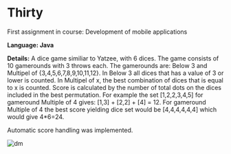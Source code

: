 # Thirty
First assignment in course:  Development of mobile applications

**Language: Java**

**Details:** A dice game similiar to Yatzee, with 6 dices. The game consists of 10 gamerounds with 3 throws each. 
The gamerounds are: Below 3 and Multipel of {3,4,5,6,7,8,9,10,11,12}. In Below 3 all dices that has a value of 3 or lower is counted. In Multipel of x, the best combination of dices that is equal to x is counted. Score is calculated by the number of total dots on the dices included in the best permutation. For example the set [1,2,2,3,4,5] for gameround Multiple of 4 gives: [1,3] + [2,2] + [4] = 12. For gameround Multiple of 4 the best score yielding dice set would be [4,4,4,4,4,4] which would give 4*6=24.

Automatic score handling was implemented.



![dm](https://github.com/JohanWindahl/Thirty/blob/master/demo.gif)
